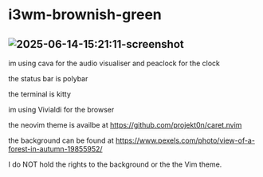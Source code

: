 # i3wm-brownish-green 
## ![2025-06-14-15:21:11-screenshot](https://github.com/user-attachments/assets/d18d1240-62b2-45a3-9e66-5a8fd81520b1)


im using cava for the audio visualiser and peaclock for the clock

the status bar is polybar

the terminal is kitty

im using Vivialdi for the browser

the neovim theme is availbe at https://github.com/projekt0n/caret.nvim

the background can be found at https://www.pexels.com/photo/view-of-a-forest-in-autumn-19855952/

I do NOT hold the rights to the background or the the Vim theme. 
